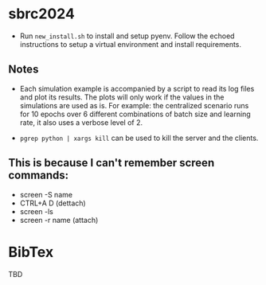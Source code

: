 # sbrc2024

- Run `new_install.sh` to install and setup pyenv. Follow the echoed instructions to setup a virtual environment and install requirements.

## Notes

- Each simulation example is accompanied by a script to read its log files and plot its results. The plots will only work if the values in the simulations are used as is. For example: the centralized scenario runs for 10 epochs over 6 different combinations of batch size and learning rate, it also uses a verbose level of 2.

- `pgrep python | xargs kill` can be used to kill the server and the clients.


## This is because I can't remember screen commands:

- screen -S name
- CTRL+A D (dettach)
- screen -ls
- screen -r name (attach)

# BibTex

TBD
